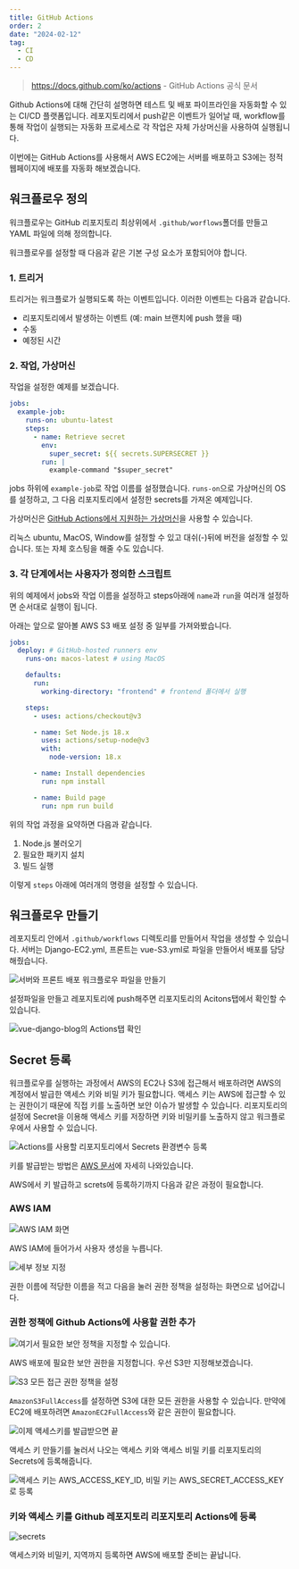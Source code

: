 ```yaml
---
title: GitHub Actions
order: 2
date: "2024-02-12"
tag:
  - CI
  - CD
---
```


> https://docs.github.com/ko/actions - GitHub Actions 공식 문서

Github Actions에 대해 간단히 설명하면 테스트 및 배포 파이프라인을 자동화할 수 있는 CI/CD 플랫폼입니다.
레포지토리에서 push같은 이벤트가 일어날 때, workflow를 통해 작업이 실행되는 자동화 프로세스로 각 작업은 자체 가상머신을 사용하여 실행됩니다.

이번에는 GitHub Actions를 사용해서 AWS EC2에는 서버를 배포하고 S3에는 정적 웹페이지에 배포를 자동화 해보겠습니다.

<!-- end -->

## 워크플로우 정의

워크플로우는 GitHub 리포지토리 최상위에서 `.github/worflows`폴더를 만들고
YAML 파일에 의해 정의합니다.

워크플로우를 설정할 때 다음과 같은 기본 구성 요소가 포함되어야 합니다.

### 1. 트리거

트리거는 워크플로가 실행되도록 하는 이벤트입니다. 이러한 이벤트는 다음과 같습니다.

- 리포지토리에서 발생하는 이벤트 (예: main 브랜치에 push 했을 때)
- 수동
- 예정된 시간

### 2. 작업, 가상머신

작업을 설정한 예제를 보겠습니다.

```yaml
jobs:
  example-job:
    runs-on: ubuntu-latest
    steps:
      - name: Retrieve secret
        env:
          super_secret: ${{ secrets.SUPERSECRET }}
        run: |
          example-command "$super_secret"
```

jobs 하위에 `example-job`로 작업 이름를 설정했습니다.
`runs-on`으로 가상머신의 OS를 설정하고, 그 다음 리포지토리에서 설정한 secrets를 가져온 예제입니다.

가상머신은 [GitHub Actions에서 지원하는 가상머신][vm]을 사용할 수 있습니다.

리눅스 ubuntu, MacOS, Window를 설정할 수 있고 대쉬(-)뒤에 버전을 설정할 수 있습니다. 또는 자체 호스팅을 해줄 수도 있습니다.

### 3. 각 단계에서는 사용자가 정의한 스크립트

위의 예제에서 jobs와 작업 이름을 설정하고 steps아래에 `name`과 `run`을 여러개 설정하면 순서대로 실행이 됩니다.

아래는 앞으로 알아볼 AWS S3 배포 설정 중 일부를 가져와봤습니다.

```yaml
jobs:
  deploy: # GitHub-hosted runners env
    runs-on: macos-latest # using MacOS

    defaults:
      run:
        working-directory: "frontend" # frontend 폴더에서 실행

    steps:
      - uses: actions/checkout@v3

      - name: Set Node.js 18.x
        uses: actions/setup-node@v3
        with:
          node-version: 18.x

      - name: Install dependencies
        run: npm install

      - name: Build page
        run: npm run build
```

위의 작업 과정을 요약하면 다음과 같습니다.

1. Node.js 불러오기
2. 필요한 패키지 설치
3. 빌드 실행

이렇게 `steps` 아래에 여러개의 명령을 설정할 수 있습니다.

## 워크플로우 만들기

레포지토리 안에서 `.github/workflows` 디렉토리를 만들어서 작업을 생성할 수 있습니다.
서버는 Django-EC2.yml, 프론트는 vue-S3.yml로 파일을 만들어서 배포를 담당해줬습니다.

![서버와 프론트 배포 워크플로우 파일을 만들기](https://github.com/Zamoca42/vue-django-blog/assets/96982072/2932c13c-9d50-4bac-be93-12cbf1e59b35)

설정파일을 만들고 레포지토리에 push해주면 리포지토리의 Acitons탭에서 확인할 수 있습니다.

![vue-django-blog의 Actions탭 확인](https://github.com/Zamoca42/vue-django-blog/assets/96982072/a0fa6037-e966-4af0-a6a4-e7802958a577)

## Secret 등록

워크플로우를 실행하는 과정에서 AWS의 EC2나 S3에 접근해서 배포하려면 AWS의 계정에서 발급한 액세스 키와 비밀 키가 필요합니다.
액세스 키는 AWS에 접근할 수 있는 권한이기 때문에 직접 키를 노출하면 보안 이슈가 발생할 수 있습니다.
리포지토리의 설정에 Secret을 이용해 액세스 키를 저장하면 키와 비밀키를 노출하지 않고
워크플로우에서 사용할 수 있습니다.

![Actions를 사용할 리포지토리에서 Secrets 환경변수 등록](https://github.com/Zamoca42/vue-django-blog/assets/96982072/52f8a752-7904-465f-8961-0626e14f99e8)

키를 발급받는 방법은 [AWS 문서][aws-docs]에 자세히 나와있습니다.

AWS에서 키 발급하고 screts에 등록하기까지 다음과 같은 과정이 필요합니다.

### AWS IAM

![AWS IAM 화면](https://github.com/Zamoca42/blog/assets/96982072/ea717df0-4361-4ef3-90e9-8d22e770fa70)

AWS IAM에 들어가서 사용자 생성을 누릅니다.

![세부 정보 지정](https://github.com/Zamoca42/blog/assets/96982072/7e83067c-6732-47be-b95e-9b5c586f6da0)

권한 이름에 적당한 이름을 적고 다음을 눌러 권한 정책을 설정하는 화면으로 넘어갑니다.

### 권한 정책에 Github Actions에 사용할 권한 추가

![여기서 필요한 보안 정책을 지정할 수 있습니다.](https://github.com/Zamoca42/blog/assets/96982072/b10b6bff-d7e6-4260-8dda-882ece558eaa)

AWS 배포에 필요한 보안 권한을 지정합니다. 우선 S3만 지정해보겠습니다.

![S3 모든 접근 권한 정책을 설정](https://github.com/Zamoca42/blog/assets/96982072/0ca596b4-0a6a-40ec-bce0-a89440e6697e)

`AmazonS3FullAccess`를 설정하면 S3에 대한 모든 권한을 사용할 수 있습니다.
만약에 EC2에 배포하려면 `AmazonEC2FullAccess`와 같은 권한이 필요합니다.

![이제 액세스키를 발급받으면 끝](https://github.com/Zamoca42/blog/assets/96982072/1c36ec63-ee17-4282-a9c4-0b79dd1302b2)

액세스 키 만들기를 눌러서 나오는 액세스 키와 액세스 비밀 키를 리포지토리의 Secrets에 등록해줍니다.

![액세스 키는 AWS_ACCESS_KEY_ID, 비밀 키는 AWS_SECRET_ACCESS_KEY로 등록](https://github.com/Zamoca42/blog/assets/96982072/013e9fc2-7607-42fa-8c7b-783b08f321ff)

### 키와 액세스 키를 Github 레포지토리 리포지토리 Actions에 등록

![secrets](https://github.com/Zamoca42/blog/assets/96982072/c4e70695-9fa6-4603-831e-9c741bd35b20)

액세스키와 비밀키, 지역까지 등록하면 AWS에 배포할 준비는 끝납니다.

[vm]: https://docs.github.com/en/actions/using-workflows/workflow-syntax-for-github-actions#choosing-github-hosted-runners
[aws-docs]: https://docs.aws.amazon.com/ko_kr/singlesignon/latest/userguide/what-is.html
